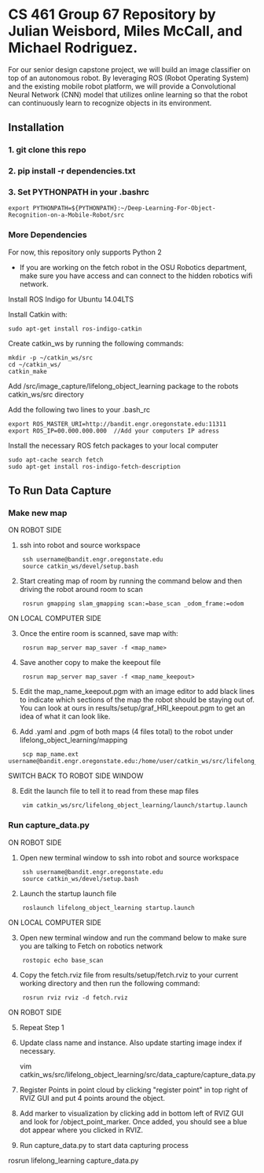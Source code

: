 # CS 461 Group 67 Repository by Julian Weisbord, Miles McCall, and Michael Rodriguez.

For our senior design capstone project, we will build an image classifier on top of an autonomous robot. By leveraging ROS (Robot Operating System) and the existing mobile robot platform, we will provide a Convolutional Neural Network (CNN) model that utilizes online learning so that the robot can continuously learn to recognize objects in its environment.

## Installation
### 1. git clone this repo
### 2. pip install -r dependencies.txt
### 3. Set PYTHONPATH in your .bashrc
	export PYTHONPATH=${PYTHONPATH}:~/Deep-Learning-For-Object-Recognition-on-a-Mobile-Robot/src
### More Dependencies
For now, this repository only supports Python 2

- If you are working on the fetch robot in the OSU Robotics department, make sure you have access and can connect to the hidden robotics wifi network.

Install ROS Indigo for Ubuntu 14.04LTS

Install Catkin with: 

	sudo apt-get install ros-indigo-catkin

Create catkin_ws by running the following commands:

	mkdir -p ~/catkin_ws/src
	cd ~/catkin_ws/
	catkin_make

Add /src/image_capture/lifelong_object_learning package to the robots catkin_ws/src directory

Add the following two lines to your .bash_rc

	export ROS_MASTER_URI=http://bandit.engr.oregonstate.edu:11311
	export ROS_IP=00.000.000.000  //Add your computers IP adress

Install the necessary ROS fetch packages to your local computer

	sudo apt-cache search fetch
	sudo apt-get install ros-indigo-fetch-description

## To Run Data Capture

### Make new map

ON ROBOT SIDE <br />

1. ssh into  robot and source workspace <br />
```
	ssh username@bandit.engr.oregonstate.edu
	source catkin_ws/devel/setup.bash
```
2. Start creating map of room by running the command below and then driving the robot around room to scan <br />
```	
	rosrun gmapping slam_gmapping scan:=base_scan _odom_frame:=odom
```
ON LOCAL COMPUTER SIDE <br />

3. Once the entire room is scanned, save map with: <br />
```	
	rosrun map_server map_saver -f <map_name>
```
4. Save another copy to make the keepout file <br />
```
	rosrun map_server map_saver -f <map_name_keepout>
```
5. Edit the map_name_keepout.pgm with an image editor to add black lines to indicate which sections of the map the robot should be staying out of. You can look at ours in results/setup/graf_HRI_keepout.pgm to get an idea of what it can look like. <br />

7. Add .yaml and .pgm of both maps (4 files total) to the robot under lifelong_object_learning/mapping <br />
```	
	scp map_name.ext username@bandit.engr.oregonstate.edu:/home/user/catkin_ws/src/lifelong_object_learning/mapping/
```
SWITCH BACK TO ROBOT SIDE WINDOW <br />

8. Edit the launch file to tell it to read from these map files <br />
```
	vim catkin_ws/src/lifelong_object_learning/launch/startup.launch
```
### Run capture_data.py 

ON ROBOT SIDE <br />

1. Open new terminal window to ssh into robot and source workspace
```
	ssh username@bandit.engr.oregonstate.edu
	source catkin_ws/devel/setup.bash
```
2. Launch the startup launch file 
```
	roslaunch lifelong_object_learning startup.launch
```
ON LOCAL COMPUTER SIDE

3. Open new terminal window and run the command below to make sure you are talking to Fetch on robotics network
```
	rostopic echo base_scan
```
4. Copy the fetch.rviz file from results/setup/fetch.rviz to your current working directory and then run the following command:
```
	rosrun rviz rviz -d fetch.rviz
```
ON ROBOT SIDE

5. Repeat Step 1

6. Update class name and instance. Also update starting image index if necessary.  

	vim catkin_ws/src/lifelong_object_learning/src/data_capture/capture_data.py

7. Register Points in point cloud by clicking "register point" in top right of RVIZ GUI and put 4 points around the object.

8. Add marker to visualization by clicking add in bottom left of RVIZ GUI and look for /object_point_marker. Once added, you should see a blue dot appear where you clicked in RVIZ.

9. Run capture_data.py to start data capturing process

rosrun lifelong_learning capture_data.py    
